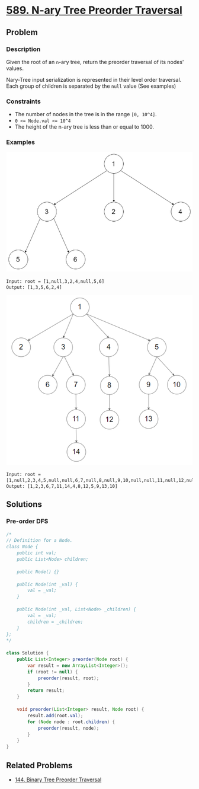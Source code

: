 # [589. N-ary Tree Preorder Traversal](https://leetcode.com/problems/n-ary-tree-preorder-traversal/)

## Problem

### Description

Given the root of an `n`-ary tree, return the preorder traversal of its nodes'
values.

Nary-Tree input serialization is represented in their level order traversal.
Each group of children is separated by the `null` value (See examples)

### Constraints

* The number of nodes in the tree is in the range `[0, 10^4]`.
* `0 <= Node.val <= 10^4`
* The height of the n-ary tree is less than or equal to 1000.

### Examples

![inage](resources/589/ex1.png)

```text
Input: root = [1,null,3,2,4,null,5,6]
Output: [1,3,5,6,2,4]
```

![image](resources/589/ex2.png)

```text
Input: root = [1,null,2,3,4,5,null,null,6,7,null,8,null,9,10,null,null,11,null,12,null,13,null,null,14]
Output: [1,2,3,6,7,11,14,4,8,12,5,9,13,10]
```

## Solutions

### Pre-order DFS

```java
/*
// Definition for a Node.
class Node {
    public int val;
    public List<Node> children;

    public Node() {}

    public Node(int _val) {
        val = _val;
    }

    public Node(int _val, List<Node> _children) {
        val = _val;
        children = _children;
    }
};
*/

class Solution {
    public List<Integer> preorder(Node root) {
        var result = new ArrayList<Integer>();
        if (root != null) {
            preorder(result, root);
        }
        return result;
    }

    void preorder(List<Integer> result, Node root) {
        result.add(root.val);
        for (Node node : root.children) {
            preorder(result, node);
        }
    }
}
```

## Related Problems

* [144. Binary Tree Preorder Traversal](/leetcode/100%20-%20199/144%20-%20Binary%20Tree%20Preorder%20Traversal.md)

